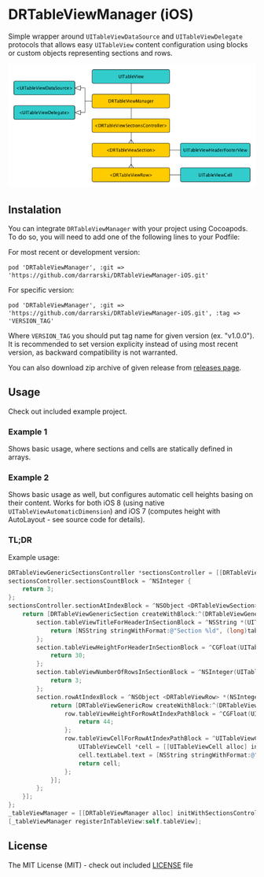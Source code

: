 # DRTableViewManager (iOS)

Simple wrapper around `UITableViewDataSource` and `UITableViewDelegate` protocols that allows easy `UITableView` content configuration using blocks or custom objects representing sections and rows.

![DRTableViewManager graph](Misc/graph.png "DRTableViewManager graph")

## Instalation

You can integrate `DRTableViewManager` with your project using Cocoapods. To do so, you will need to add one of the following lines to your Podfile:

For most recent or development version:

    pod 'DRTableViewManager', :git => 'https://github.com/darrarski/DRTableViewManager-iOS.git'

For specific version:

    pod 'DRTableViewManager', :git => 'https://github.com/darrarski/DRTableViewManager-iOS.git', :tag => 'VERSION_TAG'

Where `VERSION_TAG` you should put tag name for given version (ex. "v1.0.0"). It is recommended to set version explicity instead of using most recent version, as backward compatibility is not warranted.

You can also download zip archive of given release from [releases page](https://github.com/darrarski/DRTableViewManager-iOS/releases).

## Usage

Check out included example project.

### Example 1

Shows basic usage, where sections and cells are statically defined in arrays.

### Example 2

Shows basic usage as well, but configures automatic cell heights basing on their content. Works for both iOS 8 (using native `UITableViewAutomaticDimension`) and iOS 7 (computes height with AutoLayout - see source code for details).

### TL;DR

Example usage:

```objective-c
DRTableViewGenericSectionsController *sectionsController = [[DRTableViewGenericSectionsController alloc] init];
sectionsController.sectionsCountBlock = ^NSInteger {
    return 3;
};
sectionsController.sectionAtIndexBlock = ^NSObject <DRTableViewSection> *(NSInteger sectionIndex) {
    return [DRTableViewGenericSection createWithBlock:^(DRTableViewGenericSection *section) {
        section.tableViewTitleForHeaderInSectionBlock = ^NSString *(UITableView *tableView, NSInteger tableSectionIndex) {
            return [NSString stringWithFormat:@"Section %ld", (long)tableSectionIndex];
        };
        section.tableViewHeightForHeaderInSectionBlock = ^CGFloat(UITableView *tableView, NSInteger tableSectionIndex) {
            return 30;
        };
        section.tableViewNumberOfRowsInSectionBlock = ^NSInteger(UITableView *tableView, NSInteger tableSectionIndex) {
            return 3;
        };
        section.rowAtIndexBlock = ^NSObject <DRTableViewRow> *(NSInteger rowIndex) {
            return [DRTableViewGenericRow createWithBlock:^(DRTableViewGenericRow *row) {
                row.tableViewHeightForRowAtIndexPathBlock = ^CGFloat(UITableView *tableView, NSIndexPath *indexPath) {
                    return 44;
                };
                row.tableViewCellForRowAtIndexPathBlock = ^UITableViewCell *(UITableView *tableView, NSIndexPath *indexPath) {
                    UITableViewCell *cell = [[UITableViewCell alloc] init]; 
                    cell.textLabel.text = [NSString stringWithFormat:@"Row %ld", (long)indexPath.row];
                    return cell;
                };
            }];
        };
    }];
};
_tableViewManager = [[DRTableViewManager alloc] initWithSectionsController:sectionsController];
[_tableViewManager registerInTableView:self.tableView];
```

## License

The MIT License (MIT) - check out included [LICENSE](LICENSE) file

